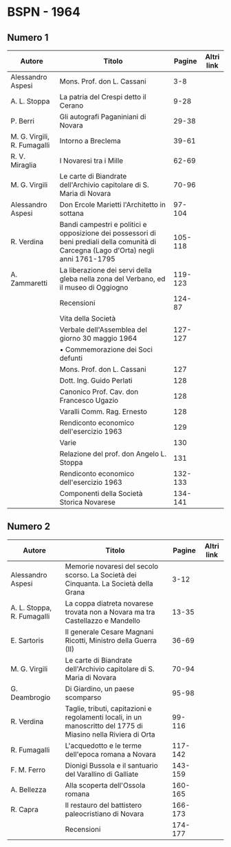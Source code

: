 # BSPN - 1964

## Numero 1

| Autore                      | Titolo                                                                                                                                 | Pagine  | Altri link |
|-----------------------------|----------------------------------------------------------------------------------------------------------------------------------------|---------|------------|
| Alessandro Aspesi           | Mons. Prof. don L. Cassani                                                                                                             | 3-8     |            |
| A. L. Stoppa                | La patria del Crespi detto il Cerano                                                                                                   | 9-28    |            |
| P. Berri                    | Gli autografi Paganiniani di Novara                                                                                                    | 29-38   |            |
| M. G. Virgili, R. Fumagalli | Intorno a Breclema                                                                                                                     | 39-61   |            |
| R. V. Miraglia              | I Novaresi tra i Mille                                                                                                                 | 62-69   |            |
| M. G. Virgili               | Le carte di Biandrate dell'Archivio capitolare di S. Maria di Novara                                                                   | 70-96   |            |
| Alessandro Aspesi           | Don Ercole Marietti l'Architetto in sottana                                                                                            | 97-104  |            |
| R. Verdina                  | Bandi campestri e politici e opposizione dei possessori di beni prediali della comunità di Carcegna (Lago d'Orta) negli anni 1761-1795 | 105-118 |            |
| A. Zammaretti               | La liberazione dei servi della gleba nella zona del Verbano, ed il museo di Oggiogno                                                   | 119-123 |            |
|                             | Recensioni                                                                                                                             | 124-87  |            |
|                             | Vita della Società                                                                                                                     |         |            |
|                             | Verbale dell'Assemblea del giorno 30 maggio 1964                                                                                       | 127-127 |            |
|                             | • Commemorazione dei Soci defunti                                                                                                      |         |            |
|                             | Mons. Prof. don L. Cassani                                                                                                             | 127     |            |
|                             | Dott. Ing. Guido Perlati                                                                                                               | 128     |            |
|                             | Canonico Prof. Cav. don Francesco Ugazio                                                                                               | 128     |            |
|                             | Varalli Comm. Rag. Ernesto                                                                                                             | 128     |            |
|                             | Rendiconto economico dell'esercizio 1963                                                                                               | 129     |            |
|                             | Varie                                                                                                                                  | 130     |            |
|                             | Relazione del prof. don Angelo L. Stoppa                                                                                               | 131     |            |
|                             | Rendiconto economico dell'esercizio 1963                                                                                               | 132-133 |            |
|                             | Componenti della Società Storica Novarese                                                                                              | 134-141 |            |

## Numero 2

| Autore                     | Titolo                                                                                                         | Pagine  | Altri link |
|----------------------------|----------------------------------------------------------------------------------------------------------------|---------|------------|
| Alessandro Aspesi          | Memorie novaresi del secolo scorso. La Società dei Cinquanta. La Società della Grana                           | 3-12    |            |
| A. L. Stoppa, R. Fumagalli | La coppa diatreta novarese trovata non a Novara ma tra Castellazzo e Mandello                                  | 13-35   |            |
| E. Sartoris                | Il generale Cesare Magnani Ricotti, Ministro della Guerra (II)                                                 | 36-69   |            |
| M. G. Virgili              | Le carte di Biandrate dell'Archivio capitolare di S. Maria di Novara                                           | 70-94   |            |
| G. Deambrogio              | Di Giardino, un paese scomparso                                                                                | 95-98   |            |
| R. Verdina                 | Taglie, tributi, capitazioni e regolamenti locali, in un manoscritto del 1775 di Miasino nella Riviera di Orta | 99-116  |            |
| R. Fumagalli               | L'acquedotto e le terme dell'epoca romana a Novara                                                             | 117-142 |            |
| F. M. Ferro                | Dionigi Bussola e il santuario del Varallino di Galliate                                                       | 143-159 |            |
| A. Bellezza                | Alla scoperta dell'Ossola romana                                                                               | 160-165 |            |
| R. Capra                   | Il restauro del battistero paleocristiano di Novara                                                            | 166-173 |            |
|                            | Recensioni                                                                                                     | 174-177 |            |
